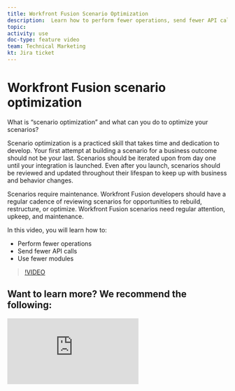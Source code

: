 ```yaml
---
title: Workfront Fusion Scenario Optimization
description:  Learn how to perform fewer operations, send fewer API calls, and use fewer modules, all in [!DNL Adobe Workfront Fusion].
topic: 
activity: use
doc-type: feature video
team: Technical Marketing
kt: Jira ticket 
---
```

# Workfront Fusion scenario optimization

What is “scenario optimization” and what can you do to optimize your scenarios?

Scenario optimization is a practiced skill that takes time and dedication to develop. Your first attempt at building a scenario for a business outcome should not be your last. Scenarios should be iterated upon from day one until your integration is launched. Even after you launch, scenarios should be reviewed and updated throughout their lifespan to keep up with business and behavior changes.

Scenarios require maintenance. Workfront Fusion developers should have a regular cadence of reviewing scenarios for opportunities to rebuild, restructure, or optimize. Workfront Fusion scenarios need regular attention, upkeep, and maintenance.

In this video, you will learn how to:

* Perform fewer operations
* Send fewer API calls
* Use fewer modules

>[!VIDEO](https://video.tv.adobe.com/v/335313/?quality=12)

## Want to learn more? We recommend the following:

![Workfront Fusion documentation](https://experienceleague.adobe.com/docs/workfront/using/adobe-workfront-fusion/workfront-fusion-2.html?lang=en)
